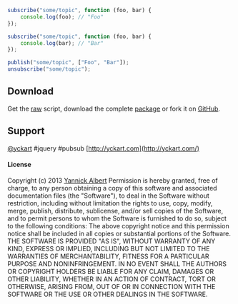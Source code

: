 ```javascript
subscribe("some/topic", function (foo, bar) {
    console.log(foo); // "Foo"
});

subscribe("some/topic", function (foo, bar) {
    console.log(bar); // "Bar"
});

publish("some/topic", ["Foo", "Bar"]);
unsubscribe("some/topic");
```


## Download
 Get the [raw](https://raw.github.com/yckart/pubsub.js/master/pubsub.js) script, download the complete [package](https://github.com/yckart/pubsub.js/zipball/master) or fork it on [GitHub](https://github.com/yckart/pubsub.js/).

## Support
 [@yckart](http://twitter.com/yckart) #jquery #pubsub
 [http://yckart.com](http://yckart.com/)


#### License
 Copyright (c) 2013 [Yannick Albert](http://yckart.com)
 Permission is hereby granted, free of charge, to any person obtaining a copy of this software and associated documentation files (the "Software"), to deal in the Software without restriction, including without limitation the rights to use, copy, modify, merge, publish, distribute, sublicense, and/or sell copies of the Software, and to permit persons to whom the Software is furnished to do so, subject to the following conditions:
 The above copyright notice and this permission notice shall be included in all copies or substantial portions of the Software.
 THE SOFTWARE IS PROVIDED "AS IS", WITHOUT WARRANTY OF ANY KIND, EXPRESS OR IMPLIED, INCLUDING BUT NOT LIMITED TO THE WARRANTIES OF MERCHANTABILITY, FITNESS FOR A PARTICULAR PURPOSE AND NONINFRINGEMENT. IN NO EVENT SHALL THE AUTHORS OR COPYRIGHT HOLDERS BE LIABLE FOR ANY CLAIM, DAMAGES OR OTHER LIABILITY, WHETHER IN AN ACTION OF CONTRACT, TORT OR OTHERWISE, ARISING FROM, OUT OF OR IN CONNECTION WITH THE SOFTWARE OR THE USE OR OTHER DEALINGS IN THE SOFTWARE.
